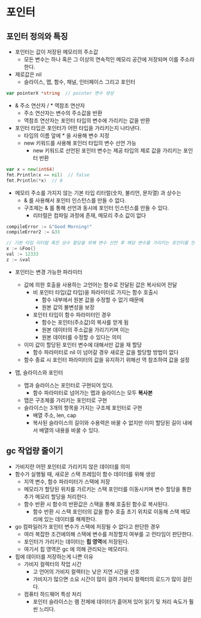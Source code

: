 # 포인터

## 포인터 정의와 특징
- 포인터는 값이 저장된 메모리의 주소값
  - 모든 변수는 하나 혹은 그 이상의 연속적인 메모리 공간에 저장되며 이를 주소라 한다.
- 제로값은 nil
  - 슬라이스, 맵, 함수, 채널, 인터페이스 그리고 포인터
```go
var pointerX *string  // pointer 변수 생성
```
- & 주소 연산자 / * 역참조 연산자 
  - 주소 연산자는 변수의 주소값을 반환
  - 역참조 연산자는 포인터 타입의 변수에 가리키는 값을 반환
- 포인터 타입은 포인터가 어떤 타입을 가리키는지 나타낸다.
  - 타입의 이름 앞에 * 을 사용해 변수 지정
  - new 키워드를 사용해 포인터 타입의 변수 선언 가능 
    - new 키워드로 선언된 포인터 변수는 제공 타입의 제로 값을 가리키는 포인터 반환
```go
var x = new(int64)
fmt.Println(x == nil)  // false 
fmt.Println(*x)  // 0 
```
- 메모리 주소를 가지지 않는 기본 타입 리터럴(숫자, 불리언, 문자열) 과 상수는
  - & 를 사용해서 포인터 인스턴스를 만들 수 없다.
  - 구조체는 & 를 통해 선언과 동시에 포인터 인스턴스를 만들 수 있다.
    - 리터럴은 컴파일 과정에 존재, 메모리 주소 값이 없다
```go
compileError := &"Good Morning!"
compileError2 := &33

// 기본 타입 리터럴 혹은 상수 할당을 위해 변수 선언 후 해당 변수를 가리키는 포인터를 만든다.
x := &Foo{}
val := 12333
z := &val
```
- 포인터는 변경 가능한 파라미터
  - 값에 의한 호출을 사용하는 고언어는 함수로 전달된 값은 복사되어 전달
    - 비 포인터 타입(값 타입)을 파라미터로 가지는 함수 호출시
      - 함수 내부에서 원본 값을 수정할 수 없기 때문에 
      - 원본 값의 불변성을 보장
    - 포인터 타입이 함수 파라미터인 경우
      - 함수는 포인터(주소값)의 복사를 얻게 됨
      - 원본 데이터의 주소값을 가리기키며 이는 
      - 원본 데이터를 수정할 수 있다는 의미
  - 이미 값이 할당된 포인터 변수에 대해서만 값을 재 할당
    - 함수 파라미터로 nil 이 넘어갈 경우 새로운 값을 할당할 방법이 없다
  - 함수 종료 시 포인터 파라미터의 값을 유지하기 위해선 역 참조하여 값을 설정

- 맵, 슬라이스와 포인터
  - 맵과 슬라이스는 포인터로 구현되어 있다.
    - 함수 파라미터로 넘어가는 맵과 슬라이스는 모두 **복사본**
  - 맵은 구조체를 가리키는 포인터로 구현
  - 슬라이스는 3개의 항목을 가지는 구조체 포인터로 구현
    - 배열 주소, len, cap
    - 복사된 슬라이스의 길이와 수용력은 바꿀 수 없지만 이미 할당된 길이 내에서 배열의 내용을 바꿀 수 있다.

## gc 작업량 줄이기
- 가비지란 어떤 포인터로 가리키지 않은 데이터를 의미
- 함수가 실행될 때, 새로운 스택 프레임이 함수 데이터를 위해 생성
  - 지역 변수, 함수 파라미터가 스택에 저장
  - 메모리가 할당된 위치를 가르키는 스택 포인터를 이동시키며 변수 할당을 통한 추가 메모리 할당을 처리한다.
  - 함수 반환 시 함수의 반환값은 스택을 통해 호출된 함수로 복사된다.
    - 함수 반환 시 스택 포인터의 값을 함수 호출 초기 위치로 이동해 스택 메모리에 있는 데이터를 해제한다.
- go 컴파일러가 포인터 변수가 스택에 저장될 수 없다고 판단한 경우
  - 여러 복잡한 조건에의해 스택에 변수를 저장할지 여부를 고 런타임이 판단한다.
  - 포인터가 가리키는 데이터는 **힙 영역**에 저장된다.
  - 여기서 힙 영역은 gc 에 의해 관리되는 메모리다.
- 힙에 데이터를 저장하는게 나쁜 이유
  - 가비지 컬렉터의 작업 시간
    - 고 언어의 가비지 컬렉터는 낮은 지연 시간을 선호
    - 가비지가 많으면 소요 시간이 많이 걸려 가비지 컬렉터의 로드가 많이 걸린다.
  - 컴퓨터 하드웨어 특성 처리
    - 포인터 슬라이스는 램 전체에 데이터가 흩어져 있어 읽기 및 처리 속도가 훨씬 느리다.